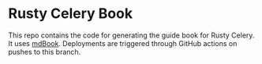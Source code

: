 # Rusty Celery Book

This repo contains the code for generating the guide book for Rusty Celery. It uses [mdBook](https://github.com/rust-lang/mdBook). Deployments are triggered through GitHub actions on pushes to this branch.
